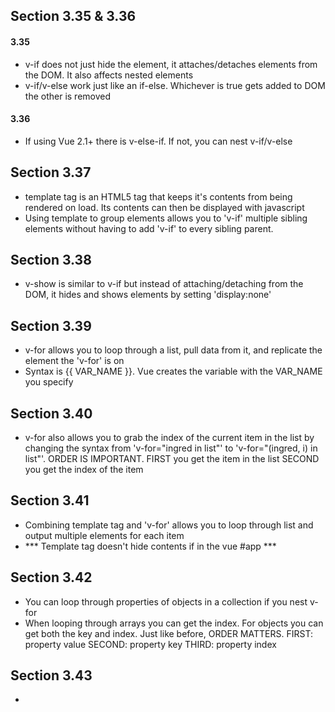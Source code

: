 ## Section 3.35 & 3.36
#### 3.35
- v-if does not just hide the element, it attaches/detaches elements from the DOM. It also affects nested elements
- v-if/v-else work just like an if-else. Whichever is true gets added to DOM the other is removed

#### 3.36
- If using Vue 2.1+ there is v-else-if. If not, you can nest v-if/v-else

## Section 3.37
- template tag is an HTML5 tag that keeps it's contents from being rendered on load.
Its contents can then be displayed with javascript
- Using template to group elements allows you to 'v-if' multiple sibling elements without
having to add 'v-if' to every sibling parent.

## Section 3.38
- v-show is similar to v-if but instead of attaching/detaching from the DOM, it hides and shows elements by setting 'display:none'

## Section 3.39
- v-for allows you to loop through a list, pull data from it, and replicate the element the 'v-for' is on
- Syntax is <TAG v-for="VAR_NAME in ITERABLE COLLECTION">{{ VAR_NAME }}</TAG>. Vue creates the variable with the VAR_NAME you specify

## Section 3.40
- v-for also allows you to grab the index of the current item in the list by changing the syntax from 'v-for="ingred in list"' to 'v-for="(ingred, i) in list"'. 
ORDER IS IMPORTANT. FIRST you get the item in the list SECOND you get the index of the item

## Section 3.41
- Combining template tag and 'v-for' allows you to loop through list and output multiple elements for each item
- *** Template tag doesn't hide contents if in the vue #app ***

## Section 3.42
- You can loop through properties of objects in a collection if you nest v-for
- When looping through arrays you can get the index. For objects you can get both the key and index.
Just like before, ORDER MATTERS. FIRST: property value SECOND: property key THIRD: property index

## Section 3.43
-